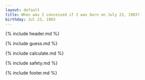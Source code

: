 ```yaml
---
layout: default
title: When was I conceived if I was born on July 23, 1903?
birthday: Jul 23, 1903
---
```


{% include header.md %}

{% include guess.md %}

{% include calculate.md %}

{% include safety.md %}

{% include footer.md %}



